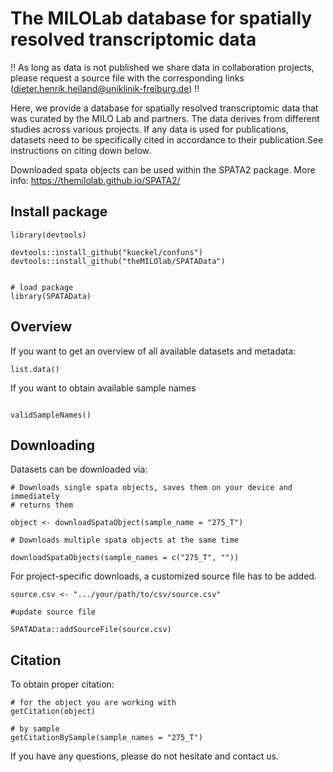 # The MILOLab database for spatially resolved transcriptomic data

!! As long as data is not published we share data in collaboration projects, please request a source file with the corresponding links (dieter.henrik.heiland@uniklinik-freiburg.de) !!

Here, we provide a database for spatially resolved transcriptomic data that was curated by the MILO Lab and partners. The data derives from different studies across various projects. If any data is used for publications, datasets need to be specifically cited in accordance to their publication.See
instructions on citing down below.

Downloaded spata objects can be used within the SPATA2 package. More info: https://themilolab.github.io/SPATA2/

## Install package

```
library(devtools)

devtools::install_github("kueckel/confuns")
devtools::install_github("theMILOlab/SPATAData")

```

```

# load package
library(SPATAData)

```

## Overview

If you want to get an overview of all available datasets and metadata:

```
list.data()

```

If you want to obtain available sample names

```

validSampleNames()

```

## Downloading

Datasets can be downloaded via: 

```
# Downloads single spata objects, saves them on your device and immediately
# returns them

object <- downloadSpataObject(sample_name = "275_T")

# Downloads multiple spata objects at the same time  

downloadSpataObjects(sample_names = c("275_T", ""))

```

For project-specific downloads, a customized source file has to be added. 

```
source.csv <- ".../your/path/to/csv/source.csv"

#update source file

SPATAData::addSourceFile(source.csv)

```

## Citation

To obtain proper citation: 

```
# for the object you are working with
getCitation(object)

# by sample 
getCitationBySample(sample_names = "275_T")

```

If you have any questions, please do not hesitate and contact us. 






